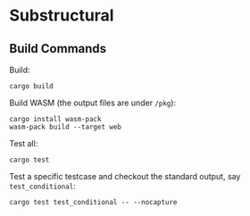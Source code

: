 # Substructural

## Build Commands

Build:

```
cargo build
```

Build WASM (the output files are under `/pkg`):

```
cargo install wasm-pack
wasm-pack build --target web
```

Test all:

```
cargo test
```

Test a specific testcase and checkout the standard output, say  `test_conditional`:

```
cargo test test_conditional -- --nocapture
```



